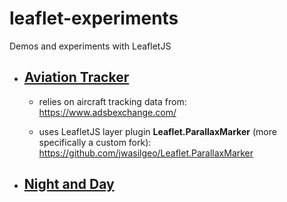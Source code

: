 # leaflet-experiments

Demos and experiments with LeafletJS

- ## [Aviation Tracker](https://jwasilgeo.github.io/leaflet-experiments/aviation/)

  - relies on aircraft tracking data from: https://www.adsbexchange.com/

  - uses LeafletJS layer plugin **Leaflet.ParallaxMarker** (more specifically a custom fork): https://github.com/jwasilgeo/Leaflet.ParallaxMarker

- ## [Night and Day](https://jwasilgeo.github.io/leaflet-experiments/night-and-day/)
